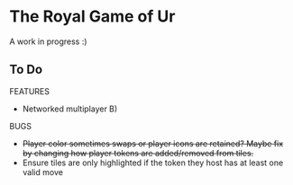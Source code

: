 # The Royal Game of Ur

A work in progress :)

## To Do

FEATURES
- Networked multiplayer B)

BUGS
- ~~Player color sometimes swaps or player icons are retained? Maybe fix by changing how player tokens are added/removed from tiles.~~
- Ensure tiles are only highlighted if the token they host has at least one valid move
